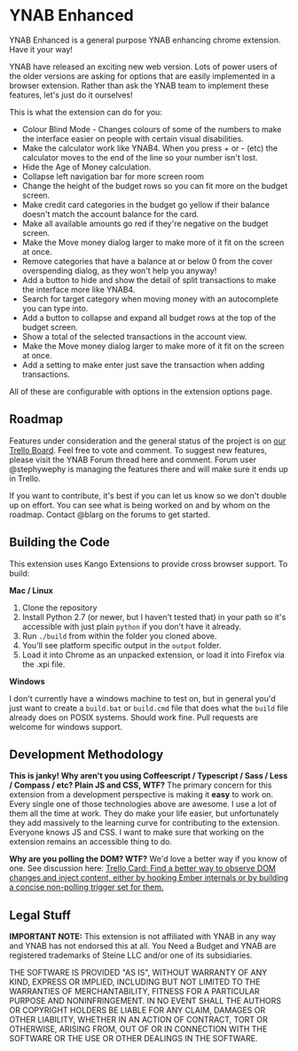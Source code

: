 YNAB Enhanced
=============

YNAB Enhanced is a general purpose YNAB enhancing chrome extension. Have it your way!

YNAB have released an exciting new web version. Lots of power users of the older
versions are asking for options that are easily implemented in a browser extension.
Rather than ask the YNAB team to implement these features, let's just do it
ourselves!

This is what the extension can do for you:

- Colour Blind Mode - Changes colours of some of the numbers to make the interface easier on people with certain visual disabilities.
- Make the calculator work like YNAB4. When you press + or - (etc) the calculator moves to the end of the line so your number isn't lost.
- Hide the Age of Money calculation.
- Collapse left navigation bar for more screen room
- Change the height of the budget rows so you can fit more on the budget screen.
- Make credit card categories in the budget go yellow if their balance doesn't match the account balance for the card.
- Make all available amounts go red if they're negative on the budget screen.
- Make the Move money dialog larger to make more of it fit on the screen at once.
- Remove categories that have a balance at or below 0 from the cover overspending dialog, as they won't help you anyway!
- Add a button to hide and show the detail of split transactions to make the interface more like YNAB4.
- Search for target category when moving money with an autocomplete you can type into.
- Add a button to collapse and expand all budget rows at the top of the budget screen.
- Show a total of the selected transactions in the account view.
- Make the Move money dialog larger to make more of it fit on the screen at once.
- Add a setting to make enter just save the transaction when adding transactions.

All of these are configurable with options in the extension options page.

Roadmap
-------

Features under consideration and the general status of the project is on [our Trello Board](https://trello.com/b/EzOvXlil/ynab-enhanced-roadmap). Feel free to vote and comment. To suggest new features, please visit the YNAB Forum thread here and comment. Forum user @stephywephy is managing the features there and will make sure it ends up in Trello.

If you want to contribute, it's best if you can let us know so we don't double up on effort. You can see what is being worked on and by whom on the roadmap. Contact @blarg on the forums to get started.

Building the Code
-----------------
This extension uses Kango Extensions to provide cross browser support. To build:

**Mac / Linux**

1. Clone the repository
1. Install Python 2.7 (or newer, but I haven't tested that) in your path so it's accessible with just plain ```python``` if you don't have it already.
1. Run ```./build``` from within the folder you cloned above.
1. You'll see platform specific output in the ```output``` folder.
1. Load it into Chrome as an unpacked extension, or load it into Firefox via the .xpi file.

**Windows**

I don't currently have a windows machine to test on, but in general you'd just want to create a ```build.bat``` or ```build.cmd``` file that does what the ```build``` file already does on POSIX systems. Should work fine. Pull requests are welcome for windows support.

Development Methodology
-----------------------

**This is janky! Why aren't you using Coffeescript / Typescript / Sass / Less / Compass / etc? Plain JS and CSS, WTF?**
The primary concern for this extension from a development perspective is making it **easy** to work on. Every single one of those technologies above are awesome. I use a lot of them all the time at work. They do make your life easier, but unfortunately they add massively to the learning curve for contributing to the extension. Everyone knows JS and CSS. I want to make sure that working on the extension remains an accessible thing to do.

**Why are you polling the DOM? WTF?**
We'd love a better way if you know of one. See discussion here: [Trello Card: Find a better way to observe DOM changes and inject content, either by hooking Ember internals or by building a concise non-polling trigger set for them.](https://trello.com/c/mEPvAQUE)

Legal Stuff
-----------

**IMPORTANT NOTE:** This extension is not affiliated with YNAB in any way and YNAB has not endorsed this at all. You Need a Budget and YNAB are registered trademarks of Steine LLC and/or one of its subsidiaries.

THE SOFTWARE IS PROVIDED "AS IS", WITHOUT WARRANTY OF ANY KIND, EXPRESS OR
IMPLIED, INCLUDING BUT NOT LIMITED TO THE WARRANTIES OF MERCHANTABILITY,
FITNESS FOR A PARTICULAR PURPOSE AND NONINFRINGEMENT. IN NO EVENT SHALL THE
AUTHORS OR COPYRIGHT HOLDERS BE LIABLE FOR ANY CLAIM, DAMAGES OR OTHER
LIABILITY, WHETHER IN AN ACTION OF CONTRACT, TORT OR OTHERWISE, ARISING FROM,
OUT OF OR IN CONNECTION WITH THE SOFTWARE OR THE USE OR OTHER DEALINGS IN THE
SOFTWARE.
